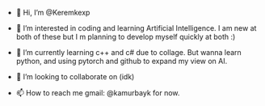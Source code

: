- 👋 Hi, I’m @Keremkexp

  
- 👀 I’m interested in coding and learning Artificial Intelligence. I am new at both of these but I m planning to develop myself quickly at both :)

  
- 🌱 I’m currently learning c++ and c# due to collage. But wanna learn python, and using pytorch and github to expand my view on AI.

  
- 💞️ I’m looking to collaborate on (idk)

  
- 📫 How to reach me gmail: @kamurbayk for now.


<!---
Keremkexp/Keremkexp is a ✨ special ✨ repository because its `README.md` (this file) appears on your GitHub profile.
You can click the Preview link to take a look at your changes.
--->
